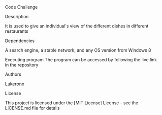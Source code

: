 Code Challenge

Description

It is used to give an individual's view of the different dishes in different restaurants

Dependencies

A search engine, a stable network, and any OS version from Windows 8

Executing program
The program can be accessed by following the live link in the repository


Authors

Lukerono


License

This project is licensed under the [MIT License] License - see the LICENSE.md file for details


